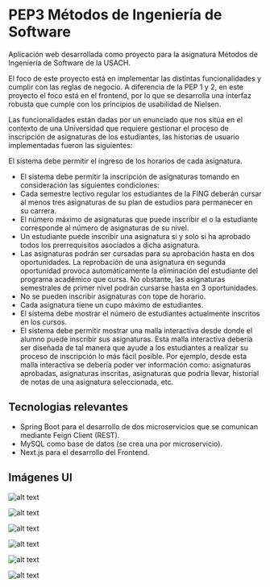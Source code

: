 # PEP3 Métodos de Ingeniería de Software
Aplicación web desarrollada como proyecto para la asignatura Métodos de Ingeniería de Software de la USACH.

El foco de este proyecto está en implementar las distintas funcionalidades y cumplir con las reglas de negocio. A diferencia de la PEP 1 y 2, en este proyecto el foco está en el frontend, por lo que se desarrolla una interfaz robusta que cumple con los principios de usabilidad de Nielsen.

Las funcionalidades están dadas por un enunciado que nos sitúa en el contexto de una Universidad que requiere gestionar el proceso de inscripción de asignaturas de los estudiantes, las historias de usuario implementadas fueron las siguientes:
 
El sistema debe permitir el ingreso de los horarios de cada asignatura.
- El sistema debe permitir la inscripción de asignaturas tomando en consideración las
siguientes condiciones:
- Cada semestre lectivo regular los estudiantes de la FING deberán cursar al
menos tres asignaturas de su plan de estudios para permanecer en su carrera.
- El número máximo de asignaturas que puede inscribir el o la estudiante
corresponde al número de asignaturas de su nivel.
- Un estudiante puede inscribir una asignatura si y solo si ha aprobado todos los
prerrequisitos asociados a dicha asignatura.
- Las asignaturas podrán ser cursadas para su aprobación hasta en dos
oportunidades. La reprobación de una asignatura en segunda oportunidad
provoca automáticamente la eliminación del estudiante del programa
académico que cursa. No obstante, las asignaturas semestrales de primer nivel
podrán cursarse hasta en 3 oportunidades.
- No se pueden inscribir asignaturas con tope de horario.
- Cada asignatura tiene un cupo máximo de estudiantes.
- El sistema debe mostrar el número de estudiantes actualmente inscritos en los cursos.
- El sistema debe permitir mostrar una malla interactiva desde donde el alumno puede
inscribir sus asignaturas. Esta malla interactiva debería ser diseñada de tal manera
que ayude a los estudiantes a realizar su proceso de inscripción lo más fácil posible.
Por ejemplo, desde esta malla interactiva se debería poder ver información como:
asignaturas aprobadas, asignaturas inscritas, asignaturas que podría llevar, historial
de notas de una asignatura seleccionada, etc.

## Tecnologias relevantes

- Spring Boot para el desarrollo de dos microservicios que se comunican mediante Feign Client (REST).
- MySQL como base de datos (se crea una por microservicio).
- Next.js para el desarrollo del Frontend.

## Imágenes UI

![alt text](https://github.com/hgallardoaraya/pep3-mingeso/blob/main/imagenes-ui/ingresar-horarios-1.png)

![alt text](https://github.com/hgallardoaraya/pep3-mingeso/blob/main/imagenes-ui/ingresar-horarios-2.png)

![alt text](https://github.com/hgallardoaraya/pep3-mingeso/blob/main/imagenes-ui/ingresar-horarios-3.png)

![alt text](https://github.com/hgallardoaraya/pep3-mingeso/blob/main/imagenes-ui/inscribir-asignatura-1.png)

![alt text](https://github.com/hgallardoaraya/pep3-mingeso/blob/main/imagenes-ui/inscribir-asignatura-2.png)

![alt text](https://github.com/hgallardoaraya/pep3-mingeso/blob/main/imagenes-ui/inscribir-asignatura-3.png)
